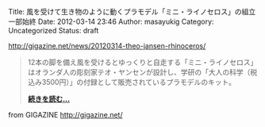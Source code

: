 Title: 風を受けて生き物のように動くプラモデル「ミニ・ライノセロス」の組立一部始終
Date: 2012-03-14 23:46
Author: masayukig
Category: Uncategorized
Status: draft

<http://gigazine.net/news/20120314-theo-jansen-rhinoceros/>  
  
  

> 12本の脚を備え風を受けるとゆっくりと自走する「ミニ・ライノセロス」はオランダ人の彫刻家テオ・ヤンセンが設計し、学研の「大人の科学（税込み3500円）」の付録として販売されているプラモデルのキット。
>
> **[続きを読む...](http://gigazine.net/news/20120314-theo-jansen-rhinoceros/)**

  
  
from GIGAZINE <http://gigazine.net/>
